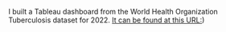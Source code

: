 I built a Tableau dashboard from the World Health Organization Tuberculosis dataset for 2022. [It can be found at this URL:](https://public.tableau.com/app/profile/peter.thibodeau/viz/WorldHealthOrganizationTuberculosis2022/Dashboard))
 
